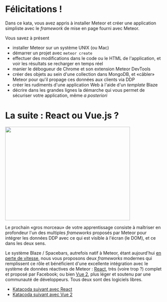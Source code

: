 # Félicitations !

Dans ce kata, vous avez appris à installer Meteor et créer une
application simpliste avec le *framework* de mise en page fourni avec
Meteor.

Vous savez à présent
- installer Meteor sur un système UNIX (ou Mac)
- démarrer un projet avec `meteor create`
- effectuer des modifications dans le code ou le HTML de l'application, et voir les résultats se recharger en temps réel
- manier le débogueur de Chrome et son extension Meteor DevTools
- créer des objets au sein d'une collection dans MongoDB, et «câbler» Meteor pour qu'il propage ces données aux clients via DDP
- créer les rudiments d'une application Web à l'aide d'un *template* Blaze
- décrire dans les grandes lignes la démarche qui vous permet de sécuriser votre application, même *a posteriori*

# La suite : React ou Vue.js ?

<img src="https://notyour9to5.files.wordpress.com/2013/05/fork-in-train-track.jpg" height=300 width=400>

Le prochain «gros morceau» de votre apprentissage consiste à maîtriser
en profondeur l'un des multiples *frameworks* proposés par Meteor pour
intégrer les données DDP avec ce qui est visible à l'écran (le DOM),
et ce dans les deux sens.

Le système Blaze / Spacebars, autrefois natif à Meteor, étant
aujourd'hui [en perte de
vitesse](http://www.discovermeteor.com/blog/blaze-react-meteor/), nous
vous proposons deux *frameworks* modernes qui remplissent ce rôle et
bénéficient d'une excellente intégration avec le système de données
réactives de Meteor : [React](https://reactjs.org), très (voire trop
?) complet et proposé par Facebook; ou bien [Vue
2](https://vuejs.org), plus léger et soutenu par une communauté de
développeurs. Tous deux sont des logiciels libres.

- [Katacoda suivant avec React](https://katacoda.com/domq/scenarios/meteor-react)
- [Katacoda suivant avec Vue 2](https://katacoda.com/domq/scenarios/meteor-vue2)
